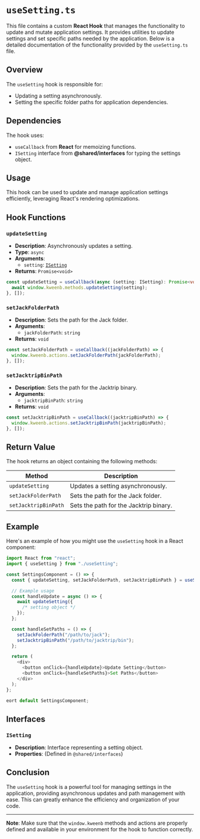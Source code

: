 # `useSetting.ts`

This file contains a custom **React Hook** that manages the functionality to update and mutate application settings. It provides utilities to update settings and set specific paths needed by the application. Below is a detailed documentation of the functionality provided by the `useSetting.ts` file.

## Overview

The `useSetting` hook is responsible for:

- Updating a setting asynchronously.
- Setting the specific folder paths for application dependencies.

## Dependencies

The hook uses:

- `useCallback` from **React** for memoizing functions.
- `ISetting` interface from **@shared/interfaces** for typing the settings object.

## Usage

This hook can be used to update and manage application settings efficiently, leveraging React's rendering optimizations.

## Hook Functions

### `updateSetting`

- **Description**: Asynchronously updates a setting.
- **Type**: `async`
- **Arguments**:
  - `setting`: [`ISetting`](#isetting)
- **Returns**: `Promise<void>`

```typescript
const updateSetting = useCallback(async (setting: ISetting): Promise<void> => {
  await window.kweenb.methods.updateSetting(setting);
}, []);
```

### `setJackFolderPath`

- **Description**: Sets the path for the Jack folder.
- **Arguments**:
  - `jackFolderPath`: `string`
- **Returns**: `void`

```typescript
const setJackFolderPath = useCallback((jackFolderPath) => {
  window.kweenb.actions.setJackFolderPath(jackFolderPath);
}, []);
```

### `setJacktripBinPath`

- **Description**: Sets the path for the Jacktrip binary.
- **Arguments**:
  - `jacktripBinPath`: `string`
- **Returns**: `void`

```typescript
const setJacktripBinPath = useCallback((jacktripBinPath) => {
  window.kweenb.actions.setJacktripBinPath(jacktripBinPath);
}, []);
```

## Return Value

The hook returns an object containing the following methods:

| Method               | Description                            |
| -------------------- | -------------------------------------- |
| `updateSetting`      | Updates a setting asynchronously.      |
| `setJackFolderPath`  | Sets the path for the Jack folder.     |
| `setJacktripBinPath` | Sets the path for the Jacktrip binary. |

## Example

Here's an example of how you might use the `useSetting` hook in a React component:

```typescript
import React from "react";
import { useSetting } from "./useSetting";

const SettingsComponent = () => {
  const { updateSetting, setJackFolderPath, setJacktripBinPath } = useSetting();

  // Example usage
  const handleUpdate = async () => {
    await updateSetting({
      /* setting object */
    });
  };

  const handleSetPaths = () => {
    setJackFolderPath("/path/to/jack");
    setJacktripBinPath("/path/to/jacktrip/bin");
  };

  return (
    <div>
      <button onClick={handleUpdate}>Update Setting</button>
      <button onClick={handleSetPaths}>Set Paths</button>
    </div>
  );
};

eort default SettingsComponent;
```

## Interfaces

### `ISetting`

- **Description**: Interface representing a setting object.
- **Properties**: (Defined in `@shared/interfaces`)

## Conclusion

The `useSetting` hook is a powerful tool for managing settings in the application, providing asynchronous updates and path management with ease. This can greatly enhance the efficiency and organization of your code. 

---

**Note**: Make sure that the `window.kweenb` methods and actions are properly defined and available in your environment for the hook to function correctly.
